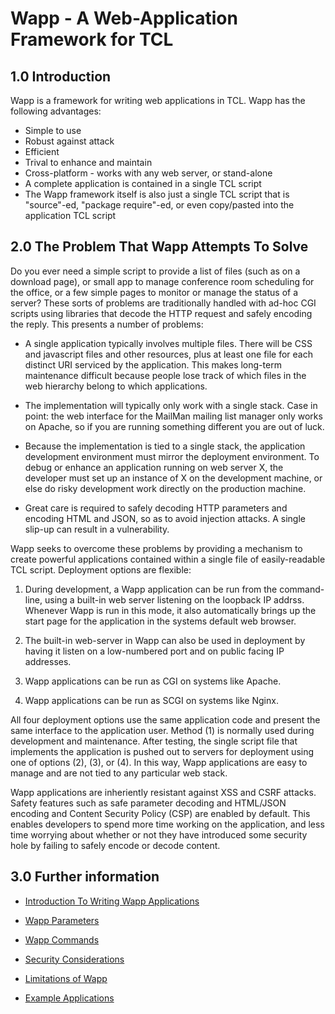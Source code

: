 Wapp - A Web-Application Framework for TCL
==========================================

1.0 Introduction
----------------

Wapp is a framework for writing web applications in TCL.
Wapp has the following advantages:

  *   Simple to use
  *   Robust against attack
  *   Efficient
  *   Trival to enhance and maintain
  *   Cross-platform - works with any web server, or stand-alone
  *   A complete application is contained in a single TCL script
  *   The Wapp framework itself is also just a single TCL script
      that is "source"-ed, "package require"-ed, 
      or even copy/pasted into the application TCL script


2.0 The Problem That Wapp Attempts To Solve
-------------------------------------------

Do you ever need
a simple script to provide a list of files (such as on a download page),
or small app to manage conference room scheduling for the office, or
a few simple pages to monitor or manage the status of a server?
These sorts of problems are traditionally handled with ad-hoc
CGI scripts using libraries that decode the HTTP request and
safely encoding the reply.  This presents a number of problems:

  *   A single application typically involves multiple files.  There
      will be CSS and javascript files and other resources, plus at
      least one file for each distinct URI serviced by the application.
      This makes long-term maintenance difficult because people lose
      track of which files in the web hierarchy belong to which applications.

  *   The implementation will typically only work with a single
      stack.  Case in point:  the web interface for the MailMan
      mailing list manager only works on Apache, so if you are running
      something different you are out of luck.

  *   Because the implementation is tied to a single stack, the
      application development environment must mirror the deployment
      environment.  To debug or enhance an application running on
      web server X, the developer must set up an instance of X on the
      development machine, or else do risky development work directly
      on the production machine.

  *   Great care is required to safely decoding HTTP parameters and
      encoding HTML and JSON, so as to avoid injection attacks.
      A single slip-up can result in a vulnerability.

Wapp seeks to overcome these problems by providing a mechanism to create
powerful applications contained within a single file of easily-readable
TCL script.  Deployment options are flexible:

  1.  During development, a Wapp application can be run from the
      command-line, using a built-in web server listening on the
      loopback IP addrss.  Whenever Wapp is run in this mode, it
      also automatically brings up the start page for the application
      in the systems default web browser.

  2.  The built-in web-server in Wapp can also be used in deployment
      by having it listen on a low-numbered port and on public facing
      IP addresses.

  3.  Wapp applications can be run as CGI on systems like Apache.

  4.  Wapp applications can be run as SCGI on systems like Nginx.

All four deployment options use the same application code and present the
same interface to the application user.  Method (1) is normally used during
development and maintenance.  After testing, the single script file
that implements
the application is pushed out to servers for deployment using one of 
options (2), (3), or (4).  In this way, Wapp applications are easy to 
manage and are not tied to any particular web stack.

Wapp applications are inheriently resistant against XSS and CSRF attacks.
Safety features such as safe parameter decoding and HTML/JSON encoding and
Content Security Policy (CSP) are enabled by default.  This enables
developers to spend more time working on the application, and less
time worrying about whether or not they have introduced some security
hole by failing to safely encode or decode content.

3.0 Further information
-----------------------

  *  [Introduction To Writing Wapp Applications](docs/intro.md)

  *  [Wapp Parameters](docs/params.md)

  *  [Wapp Commands](docs/commands.md)

  *  [Security Considerations](docs/security.md)

  *  [Limitations of Wapp](docs/limitations.md)

  *  [Example Applications](/file/examples)
